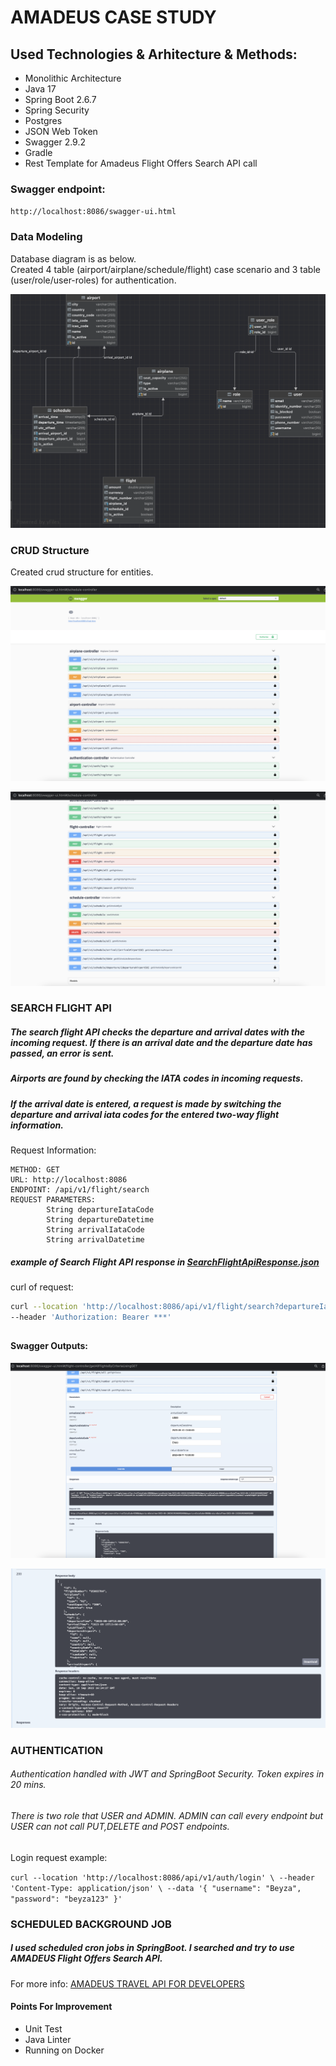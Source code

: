 # AMADEUS CASE STUDY

## Used Technologies & Arhitecture & Methods:

* Monolithic Architecture
* Java 17
* Spring Boot 2.6.7
* Spring Security
* Postgres
* JSON Web Token
* Swagger 2.9.2
* Gradle
* Rest Template for Amadeus Flight Offers Search API call


### Swagger endpoint:

`
http://localhost:8086/swagger-ui.html
`

### Data Modeling

Database diagram is as below.  
Created 4 table (airport/airplane/schedule/flight) case scenario and 3 table (user/role/user-roles) for authentication.


![flight-db-model](img/flight-db-modeling.JPG)


### CRUD Structure

Created crud structure for entities.

![swagger-general-1](img/swagger-general.JPG)

![swagger-general-2](img/swagger-general-2.JPG)



### SEARCH FLIGHT API 

##### The search flight API checks the departure and arrival dates with the incoming request. If there is an arrival date and the departure date has passed, an error is sent.
##### Airports are found by checking the IATA codes in incoming requests.
##### If the arrival date is entered, a request is made by switching the departure and arrival iata codes for the entered two-way flight information.

Request Information:

```
METHOD: GET
URL: http://localhost:8086
ENDPOINT: /api/v1/flight/search
REQUEST PARAMETERS: 
        String departureIataCode 
        String departureDatetime
        String arrivalIataCode 
        String arrivalDatetime
```

##### example of Search Flight API response in [SearchFlightApiResponse.json](SearchFlightApiResponse.json)

curl of request: 

``` bash
curl --location 'http://localhost:8086/api/v1/flight/search?departureIataCode=EN00&arrivalIataCode=US00&departureDatetime=2023-09-10%2013%3A00%3A00&arrivalDateTime=2023-09-11%2010%3A00%3A00' \
--header 'Authorization: Bearer ***'
```
##

#### Swagger Outputs:


![search-flight-api-request](img/search-flight-api-request.JPG)

![search-flight-api-response](img/search-flight-api-response.JPG)


### AUTHENTICATION

###### Authentication handled with JWT and SpringBoot Security. Token expires in 20 mins.
###### There is two role that USER and ADMIN. ADMIN can call every endpoint but USER can not call PUT,DELETE and POST endpoints.


Login request example:

``
curl --location 'http://localhost:8086/api/v1/auth/login' \
--header 'Content-Type: application/json' \
--data '{
"username": "Beyza",
"password": "beyza123"
}'
``


### SCHEDULED BACKGROUND JOB

##### I used scheduled cron jobs in SpringBoot. I searched and try to use AMADEUS Flight Offers Search API. 

For more info: 
[AMADEUS TRAVEL API FOR DEVELOPERS ](https://developers.amadeus.com/self-service/category/flights/api-doc/flight-offers-search/api-reference)


#### Points For Improvement

- Unit Test
- Java Linter
- Running on Docker







